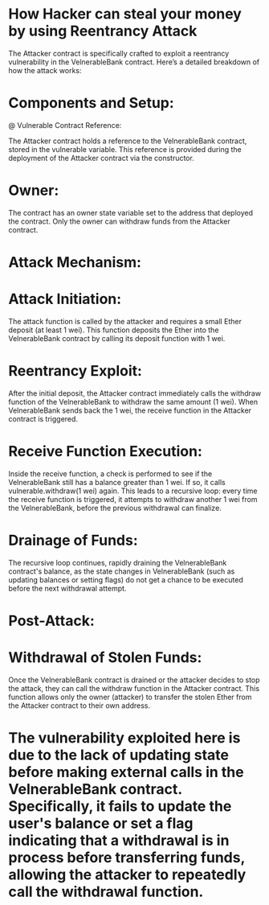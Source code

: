 # How Hacker can steal your money by using Reentrancy Attack

The Attacker contract is specifically crafted to exploit a reentrancy vulnerability in the VelnerableBank contract. Here’s a detailed breakdown of how the attack works:

# Components and Setup:
@ Vulnerable Contract Reference:

The Attacker contract holds a reference to the VelnerableBank contract, stored in the vulnerable variable. This reference is provided during the deployment of the Attacker contract via the constructor.
# Owner:

The contract has an owner state variable set to the address that deployed the contract. Only the owner can withdraw funds from the Attacker contract.
# Attack Mechanism:
# Attack Initiation:

The attack function is called by the attacker and requires a small Ether deposit (at least 1 wei). This function deposits the Ether into the VelnerableBank contract by calling its deposit function with 1 wei.

# Reentrancy Exploit:

After the initial deposit, the Attacker contract immediately calls the withdraw function of the VelnerableBank to withdraw the same amount (1 wei).
When VelnerableBank sends back the 1 wei, the receive function in the Attacker contract is triggered.

# Receive Function Execution:

Inside the receive function, a check is performed to see if the VelnerableBank still has a balance greater than 1 wei. If so, it calls vulnerable.withdraw(1 wei) again.
This leads to a recursive loop: every time the receive function is triggered, it attempts to withdraw another 1 wei from the VelnerableBank, before the previous withdrawal can finalize.

# Drainage of Funds:

The recursive loop continues, rapidly draining the VelnerableBank contract's balance, as the state changes in VelnerableBank (such as updating balances or setting flags) do not get a chance to be executed before the next withdrawal attempt.

# Post-Attack:
# Withdrawal of Stolen Funds:

Once the VelnerableBank contract is drained or the attacker decides to stop the attack, they can call the withdraw function in the Attacker contract. This function allows only the owner (attacker) to transfer the stolen Ether from the Attacker contract to their own address.

# The vulnerability exploited here is due to the lack of updating state before making external calls in the VelnerableBank contract. Specifically, it fails to update the user's balance or set a flag indicating that a withdrawal is in process before transferring funds, allowing the attacker to repeatedly call the withdrawal function.

